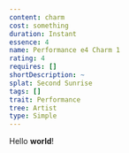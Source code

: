 ```yaml
---
content: charm
cost: something
duration: Instant
essence: 4
name: Performance e4 Charm 1
rating: 4
requires: []
shortDescription: ~
splat: Second Sunrise
tags: []
trait: Performance
tree: Artist
type: Simple
---
```


Hello **world**!
